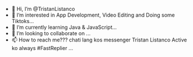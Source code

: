 - 👋 Hi, I’m @TristanListanco
- 👀 I’m interested in App Development, Video Editing and Doing some Tiktoks...
- 🌱 I’m currently learning Java & JavaScript...
- 💞️ I’m looking to collaborate on ...
- 📫 How to reach me??? chati lang kos messenger Tristan Listanco Active ko always #FastReplier  ... 

<!---
TristanListanco/TristanListanco is a ✨ special ✨ repository because its `README.md` (this file) appears on your GitHub profile.
You can click the Preview link to take a look at your changes.
--->
